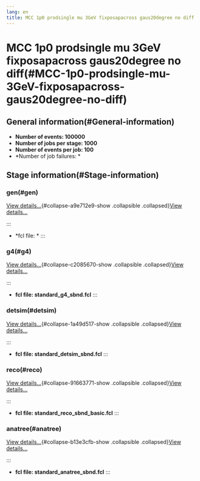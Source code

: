 ```yaml
---
lang: en
title: MCC 1p0 prodsingle mu 3GeV fixposapacross gaus20degree no diff
---
```




MCC 1p0 prodsingle mu 3GeV fixposapacross gaus20degree no diff(#MCC-1p0-prodsingle-mu-3GeV-fixposapacross-gaus20degree-no-diff)
================================================================================================================================================



General information(#General-information) 
----------------------------------------------------------

-   **Number of events: 100000**
-   **Number of jobs per stage: 1000**
-   **Number of events per job: 100**
-   \*Number of job failures: \*



Stage information(#Stage-information) 
------------------------------------------------------



### gen(#gen) 

[View details\...](#){#collapse-a9e712e9-show .collapsible
.collapsed}[View details\...](#)

::: 
-   \*fcl file: \*
:::



### g4(#g4) 

[View details\...](#){#collapse-c2085670-show .collapsible
.collapsed}[View details\...](#)

::: 
-   **fcl file: standard\_g4\_sbnd.fcl**
:::



### detsim(#detsim) 

[View details\...](#){#collapse-1a49d517-show .collapsible
.collapsed}[View details\...](#)

::: 
-   **fcl file: standard\_detsim\_sbnd.fcl**
:::



### reco(#reco) 

[View details\...](#){#collapse-91663771-show .collapsible
.collapsed}[View details\...](#)

::: 
-   **fcl file: standard\_reco\_sbnd\_basic.fcl**
:::



### anatree(#anatree) 

[View details\...](#){#collapse-b13e3cfb-show .collapsible
.collapsed}[View details\...](#)

::: 
-   **fcl file: standard\_anatree\_sbnd.fcl**
:::
